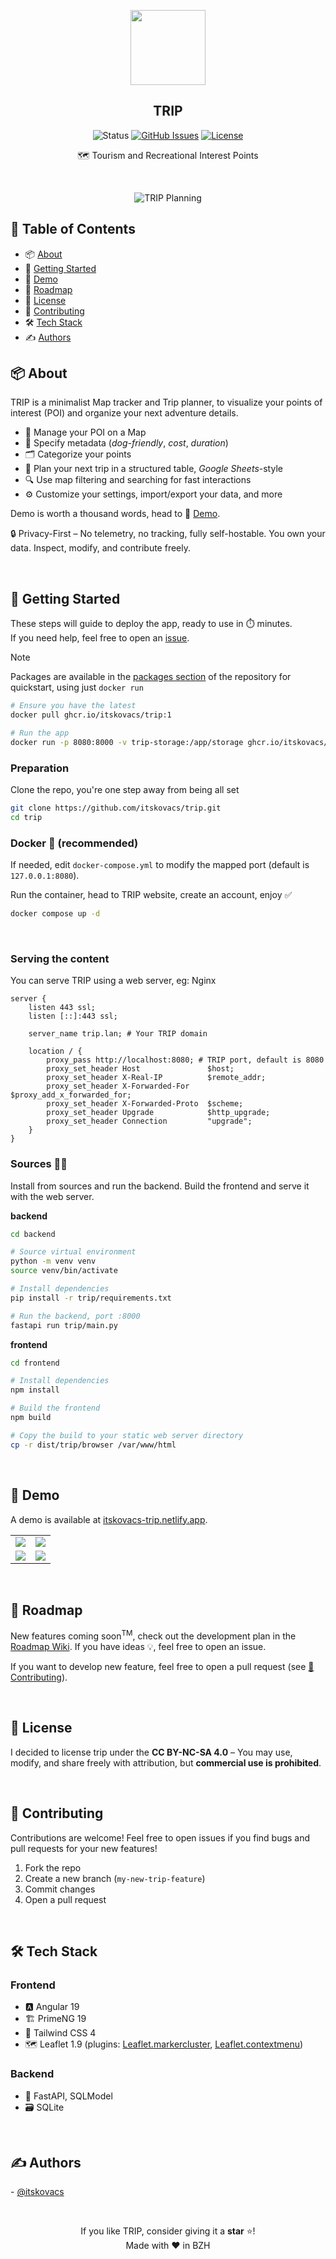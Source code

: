 <p align="center"><img width="120" src="./src/public/favicon.png"></p>
<h2 align="center">TRIP</h2>

<div align="center">

![Status](https://img.shields.io/badge/status-active-success?style=for-the-badge)
[![GitHub Issues](https://img.shields.io/github/issues/itskovacs/trip?style=for-the-badge&color=ededed)](https://github.com/itskovacs/trip/issues)
[![License](https://img.shields.io/badge/license-_CC_BY_NC_SA_4.0-2596be?style=for-the-badge)](/LICENSE)

</div>

<p align="center">🗺️ Tourism and Recreational Interest Points </p>
<br>

<div align="center">

![TRIP Planning](./.github/screenshot.png)

</div>

## 📝 Table of Contents

- 📦 [About](#about)
- 🌱 [Getting Started](#getting_started)
- 📸 [Demo](#Demo)
- 🚧 [Roadmap](#Roadmap)
- 📜 [License](#License)
- 🤝 [Contributing](#Contributing)
- 🛠️ [Tech Stack](#techstack)
- ✍️ [Authors](#authors)

## 📦 About <a name = "about"></a>

TRIP is a minimalist Map tracker and Trip planner, to visualize your points of interest (POI) and organize your next adventure details.

- 📍 Manage your POI on a Map
- 🐾 Specify metadata (*dog-friendly*, *cost*, *duration*)
- 🗂️ Categorize your points
- 🧾 Plan your next trip in a structured table, *Google Sheets*-style
- 🔍 Use map filtering and searching for fast interactions
- ⚙️ Customize your settings, import/export your data, and more

Demo is worth a thousand words, head to 📸 [Demo](#Demo).  

🔒 Privacy-First – No telemetry, no tracking, fully self-hostable. You own your data. Inspect, modify, and contribute freely.

<br>

## 🌱 Getting Started <a name = "getting_started"></a>

These steps will guide to deploy the app, ready to use in ⏱️ minutes.  
If you need help, feel free to open an [issue](https://github.com/itskovacs/trip/issues).

> [!NOTE]
> Packages are available in the [packages section](https://github.com/itskovacs/trip/pkgs/container/trip) of the repository for quickstart, using just `docker run`

```bash
# Ensure you have the latest
docker pull ghcr.io/itskovacs/trip:1

# Run the app
docker run -p 8080:8000 -v trip-storage:/app/storage ghcr.io/itskovacs/trip:1
```


### Preparation

Clone the repo, you're one step away from being all set

```bash
git clone https://github.com/itskovacs/trip.git
cd trip
```

### Docker 🐳 (recommended)

If needed, edit `docker-compose.yml` to modify the mapped port (default is `127.0.0.1:8080`).

Run the container, head to TRIP website, create an account, enjoy ✅

```bash
docker compose up -d
```

<br>

### Serving the content
You can serve TRIP using a web server, eg: Nginx
```nginx
server {
    listen 443 ssl;
    listen [::]:443 ssl;

    server_name trip.lan; # Your TRIP domain

    location / {
        proxy_pass http://localhost:8080; # TRIP port, default is 8080
        proxy_set_header Host               $host;
        proxy_set_header X-Real-IP          $remote_addr;
        proxy_set_header X-Forwarded-For    $proxy_add_x_forwarded_for;
        proxy_set_header X-Forwarded-Proto  $scheme;
        proxy_set_header Upgrade            $http_upgrade;
        proxy_set_header Connection         "upgrade";
    }
}
```


### Sources 👩‍💻

Install from sources and run the backend.
Build the frontend and serve it with the web server.

**backend**

```bash
cd backend

# Source virtual environment
python -m venv venv
source venv/bin/activate

# Install dependencies
pip install -r trip/requirements.txt

# Run the backend, port :8000
fastapi run trip/main.py
```

**frontend**

```bash
cd frontend

# Install dependencies
npm install

# Build the frontend
npm build

# Copy the build to your static web server directory
cp -r dist/trip/browser /var/www/html
```

<br>

## 📸 Demo <a name = "demo"></a>

A demo is available at [itskovacs-trip.netlify.app](https://itskovacs-trip.netlify.app/).

<div align="center">

|         |         |
|:-------:|:-------:|
| ![](./.github/sc_map.png) | ![](./.github/sc_map_filters_list.png) |
| ![](./.github/sc_trip.png) | ![](./.github/sc_trips.png) |

</div>

<br>

## 🚧 Roadmap <a name = "roadmap"></a>

New features coming soon<sup>TM</sup>, check out the development plan in the [Roadmap Wiki](https://github.com/itskovacs/trip/wiki/Roadmap). If you have ideas 💡, feel free to open an issue.

If you want to develop new feature, feel free to open a pull request (see [🤝 Contributing](#contributing)).

<br>

## 📜 License <a name = "license"></a>

I decided to license trip under the **CC BY-NC-SA 4.0** – You may use, modify, and share freely with attribution, but **commercial use is prohibited**.

<br>

## 🤝 Contributing <a name = "contributing"></a>

Contributions are welcome! Feel free to open issues if you find bugs and pull requests for your new features!

1. Fork the repo
2. Create a new branch (`my-new-trip-feature`)
3. Commit changes
4. Open a pull request

<br>

## 🛠️ Tech Stack <a name = "techstack"></a>

### **Frontend**

- 🅰️ Angular 19
- 🏗️ PrimeNG 19
- 🎨 Tailwind CSS 4
- 🗺️ Leaflet 1.9 (plugins: [Leaflet.markercluster](https://github.com/Leaflet/Leaflet.markercluster), [Leaflet.contextmenu](https://github.com/aratcliffe/Leaflet.contextmenu))

### **Backend**

- 🐍 FastAPI, SQLModel
- 🗃️ SQLite

<br>

## ✍️ Authors <a name = "authors"></a>

- [@itskovacs](https://github.com/itskovacs)

<br>

<div align="center">

If you like TRIP, consider giving it a **star** ⭐!  
Made with ❤️ in BZH

</div>
